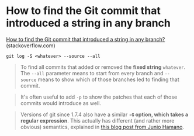 # How to find the Git commit that introduced a string in any branch

[How to find the Git commit that introduced a string in any branch?](https://stackoverflow.com/a/5816177) (stackoverflow.com)

```shell
git log -S <whatever> --source --all
```

> To find all commits that added or removed the **fixed string** `whatever`. The `--all` parameter means to start from every branch and `--source` means to show which of those branches led to finding that commit.

> It's often useful to add `-p` to show the patches that each of those commits would introduce as well.

> Versions of git since 1.7.4 also have a similar **`-G` option, which takes a regular expression**. This actually has different (and rather more obvious) semantics, explained in [this blog post from Junio Hamano](http://gitster.livejournal.com/48191.html).